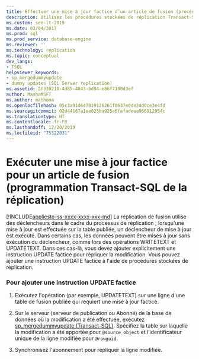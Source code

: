 ```yaml
---
title: Effectuer une mise à jour factice d’un article de fusion (procédures stockées de réplication)
description: Utilisez les procédures stockées de réplication Transact-SQL pour effectuer une mise à jour factice d’un article de fusion utilisé dans la réplication de fusion.
ms.custom: seo-lt-2019
ms.date: 03/04/2017
ms.prod: sql
ms.prod_service: database-engine
ms.reviewer: ''
ms.technology: replication
ms.topic: conceptual
dev_langs:
- TSQL
helpviewer_keywords:
- sp_mergedummyupdate
- dummy updates [SQL Server replication]
ms.assetid: 2f339210-4d85-4843-bd94-e86f7100d3ef
author: MashaMSFT
ms.author: mathoma
ms.openlocfilehash: 05c3a91d647819126261f0637e0de24d0ce3e4fd
ms.sourcegitcommit: 02d44167a1ee025ba925a6fefadeea966912954c
ms.translationtype: HT
ms.contentlocale: fr-FR
ms.lasthandoff: 12/20/2019
ms.locfileid: "75322031"
---
```

# <a name="perform-a-dummy-update-for-a-merge-article-replication-transact-sql-programming"></a>Exécuter une mise à jour factice pour un article de fusion (programmation Transact-SQL de la réplication)
[!INCLUDE[appliesto-ss-xxxx-xxxx-xxx-md](../../../includes/appliesto-ss-xxxx-xxxx-xxx-md.md)]
  La réplication de fusion utilise des déclencheurs dans le cadre du processus de réplication ; lorsqu'une mise à jour est effectuée sur la table publiée, un déclencheur de mise à jour est exécuté. Dans certains cas, les données peuvent être mises à jour sans exécution du déclencheur, comme lors des opérations WRITETEXT et UPDATETEXT. Dans ces cas-là, vous devez ajouter explicitement une instruction UPDATE factice pour répliquer la modification. Vous pouvez ajouter une instruction UPDATE factice à l'aide de procédures stockées de réplication.  
  
### <a name="to-add-a-dummy-update-statement"></a>Pour ajouter une instruction UPDATE factice  
  
1.  Exécutez l'opération (par exemple, UPDATETEXT) sur une ligne d'une table de fusion publiée qui requiert une mise à jour factice.  
  
2.  Sur le serveur (serveur de publication ou Abonné) de la base de données où la modification a été effectuée, exécutez [sp_mergedummyupdate &#40;Transact-SQL&#41;](../../../relational-databases/system-stored-procedures/sp-mergedummyupdate-transact-sql.md). Spécifiez la table sur laquelle la modification a été apportée pour `@source_object` et l’identificateur unique de la ligne modifiée pour `@rowguid`.  
  
3.  Synchronisez l'abonnement pour répliquer la ligne modifiée.  
  
  
